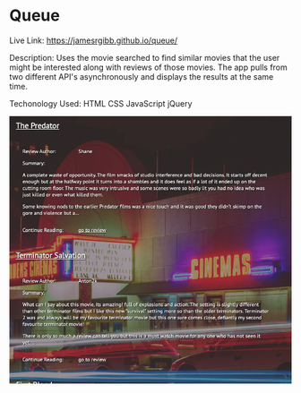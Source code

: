 # Queue

Live Link: https://jamesrgibb.github.io/queue/

Description: Uses the movie searched to find similar movies that the user might be interested along with reviews of those movies. 
The app pulls from two different API's asynchronously and displays the results at the same time. 

Techonology Used: HTML CSS JavaScript jQuery


![Image of Proejct3](/queue-screenshot3)
